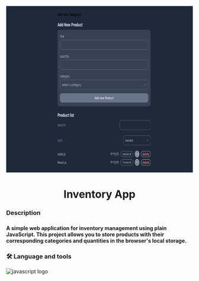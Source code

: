 <div align="center">
  <img height="450" src="https://github.com/moaminrajabi/inventory-app/blob/main/public/preview.png"  />
</div>

<h1 align="center">Inventory App</h1>

###

<h3 align="left">Description</h3>

###

<h4>A simple web application for inventory management using plain JavaScript. This project allows you to store products with their corresponding categories and quantities in the browser's local storage. <br/> </h4>

###

<h3 align="left">🛠 Language and tools</h3>
  <img src="https://cdn.jsdelivr.net/gh/devicons/devicon/icons/javascript/javascript-original.svg" height="40" alt="javascript logo"  />



###

